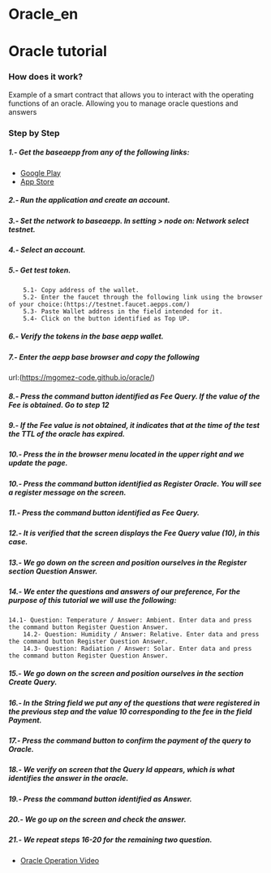 # Oracle_en
# Oracle tutorial
### How does it work?

Example of a smart contract that allows you to interact with the operating functions of an oracle. Allowing you to manage oracle questions and answers

### Step by Step
#####  1.- Get the baseaepp  from any of the following links:
  - [Google Play](https://play.google.com/store/apps/details?id=com.aeternity.base)
  - [App Store](https://apps.apple.com/ru/app/base-%C3%A6pp-wallet/id1458655724)
#####  2.- Run the application and create an account.
#####  3.- Set the network to baseaepp. In setting > node on: Network select testnet.
#####  4.- Select an account.
#####  5.- Get test token.
        5.1- Copy address of the wallet.
        5.2- Enter the faucet through the following link using the browser of your choice:(https://testnet.faucet.aepps.com/)
        5.3- Paste Wallet address in the field intended for it.
        5.4- Click on the button identified as Top UP.
#####  6.- Verify the tokens in the base aepp wallet.
#####  7.- Enter the aepp base browser and copy the following
url:(https://mgomez-code.github.io/oracle/)
#####  8.- Press the command button identified as Fee Query. If the value of the Fee is obtained. Go to step 12
#####  9.- If the Fee value is not obtained, it indicates that at the time of the test the TTL of the oracle has expired.
#####  10.- Press the in the browser menu located in the upper right and we update the page.
#####  10.- Press the command button identified as Register Oracle. You will see a register message on the screen.
#####  11.- Press the command button identified as Fee Query.
#####  12.- It is verified that the screen displays the Fee Query value (10), in this case.
#####  13.- We go down on the screen and position ourselves in the Register section Question Answer.
#####  14.- We enter the questions and answers of our preference, For the purpose of this tutorial we will use the following:
	14.1- Question: Temperature / Answer: Ambient. Enter data and press the command button Register Question Answer. 
        14.2- Question: Humidity / Answer: Relative. Enter data and press the command button Register Question Answer. 
        14.3- Question: Radiation / Answer: Solar. Enter data and press the command button Register Question Answer. 
#####  15.- We go down on the screen and position ourselves in the section Create Query.
#####  16.- In the String field we put any of the questions that were registered in the previous step and the value 10 corresponding to the fee in the field Payment.
#####  17.- Press the command button to confirm the payment of the query to Oracle.
#####  18.- We verify on screen that the Query Id appears, which is what identifies the answer in the oracle.
#####  19.- Press the command button identified as Answer.
#####  20.- We go up on the screen and check the answer.
#####  21.- We repeat steps 16-20 for the remaining two question.
- [Oracle Operation Video](https://youtu.be/zHkx3Fbvux8)
